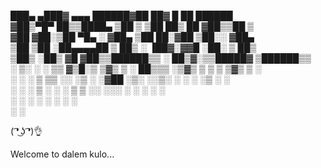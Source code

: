 
 ███▄ ▄███▓ ▄▄▄        ██████▓██   ██▓ █    ██   ██████    
▓██▒▀█▀ ██▒▒████▄    ▒██    ▒ ▒██  ██▒ ██  ▓██▒▒██    ▒    
▓██    ▓██░▒██  ▀█▄  ░ ▓██▄    ▒██ ██░▓██  ▒██░░ ▓██▄      
▒██    ▒██ ░██▄▄▄▄██   ▒   ██▒ ░ ▐██▓░▓▓█  ░██░  ▒   ██▒   
▒██▒   ░██▒ ▓█   ▓██▒▒██████▒▒ ░ ██▒▓░▒▒█████▓ ▒██████▒▒   
░ ▒░   ░  ░ ▒▒   ▓▒█░▒ ▒▓▒ ▒ ░  ██▒▒▒ ░▒▓▒ ▒ ▒ ▒ ▒▓▒ ▒ ░   
░  ░      ░  ▒   ▒▒ ░░ ░▒  ░ ░▓██ ░▒░ ░░▒░ ░ ░ ░ ░▒  ░ ░   
░      ░     ░   ▒   ░  ░  ░  ▒ ▒ ░░   ░░░ ░ ░ ░  ░  ░     
       ░         ░  ░      ░  ░ ░        ░           ░     
                              ░ ░                          



( ͡❛ ͜ʖ ͡❛)👌

Welcome to dalem kulo...
